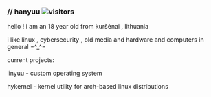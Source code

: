 ### // hanyuu ![visitors](https://img.shields.io/badge/dynamic/json?color=%#ffd2cf&label=visitors&query=value&url=https%3A%2F%2Fvisitor-badge.glitch.me%2Fbadge%3Fpage_id%3D0xhanyuu.0xhanyuu)

hello ! i am an 18 year old from kuršėnai , lithuania

i like linux , cybersecurity , old media and hardware and computers in general =^_^=



current projects:

linyuu - custom operating system

hykernel - kernel utility for arch-based linux distributions


